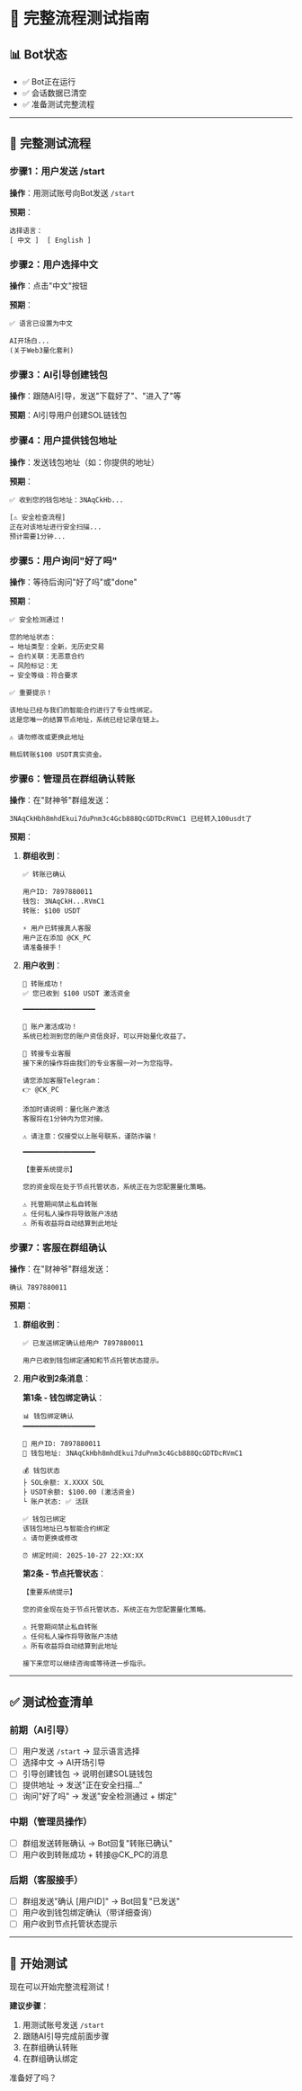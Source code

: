 # 🧪 完整流程测试指南

## 📊 Bot状态
- ✅ Bot正在运行
- ✅ 会话数据已清空
- ✅ 准备测试完整流程

---

## 🎯 完整测试流程

### 步骤1：用户发送 /start
**操作**：用测试账号向Bot发送 `/start`

**预期**：
```
选择语言：
[ 中文 ]  [ English ]
```

### 步骤2：用户选择中文
**操作**：点击"中文"按钮

**预期**：
```
✅ 语言已设置为中文

AI开场白...
(关于Web3量化套利)
```

### 步骤3：AI引导创建钱包
**操作**：跟随AI引导，发送"下载好了"、"进入了"等

**预期**：AI引导用户创建SOL链钱包

### 步骤4：用户提供钱包地址
**操作**：发送钱包地址（如：你提供的地址）

**预期**：
```
✅ 收到您的钱包地址：3NAqCkHb...

[⚠️ 安全检查流程]
正在对该地址进行安全扫描...
预计需要1分钟...
```

### 步骤5：用户询问"好了吗"
**操作**：等待后询问"好了吗"或"done"

**预期**：
```
✅ 安全检测通过！

您的地址状态：
→ 地址类型：全新，无历史交易
→ 合约关联：无恶意合约
→ 风险标记：无
→ 安全等级：符合要求

✅ 重要提示！

该地址已经与我们的智能合约进行了专业性绑定。
这是您唯一的结算节点地址，系统已经记录在链上。

⚠️ 请勿修改或更换此地址

稍后转账$100 USDT真实资金。
```

### 步骤6：管理员在群组确认转账
**操作**：在"财神爷"群组发送：
```
3NAqCkHbh8mhdEkui7duPnm3c4Gcb888QcGDTDcRVmC1 已经转入100usdt了
```

**预期**：
1. **群组收到**：
   ```
   ✅ 转账已确认
   
   用户ID: 7897880011
   钱包: 3NAqCkH...RVmC1
   转账: $100 USDT
   
   ⚡ 用户已转接真人客服
   用户正在添加 @CK_PC
   请准备接手！
   ```

2. **用户收到**：
   ```
   🎉 转账成功！
   ✅ 您已收到 $100 USDT 激活资金
   
   ━━━━━━━━━━━━━━━━━━
   
   🎯 账户激活成功！
   系统已检测到您的账户资信良好，可以开始量化收益了。
   
   💼 转接专业客服
   接下来的操作将由我们的专业客服一对一为您指导。
   
   请您添加客服Telegram：
   👉 @CK_PC
   
   添加时请说明：量化账户激活
   客服将在1分钟内为您对接。
   
   ⚠️ 请注意：仅接受以上账号联系，谨防诈骗！
   
   ━━━━━━━━━━━━━━━━━━
   
   【重要系统提示】
   
   您的资金现在处于节点托管状态，系统正在为您配置量化策略。
   
   ⚠️ 托管期间禁止私自转账
   ⚠️ 任何私人操作将导致账户冻结
   ⚠️ 所有收益将自动结算到此地址
   ```

### 步骤7：客服在群组确认
**操作**：在"财神爷"群组发送：
```
确认 7897880011
```

**预期**：
1. **群组收到**：
   ```
   ✅ 已发送绑定确认给用户 7897880011
   
   用户已收到钱包绑定通知和节点托管状态提示。
   ```

2. **用户收到2条消息**：

   **第1条 - 钱包绑定确认**：
   ```
   📊 钱包绑定确认
   ━━━━━━━━━━━━━━━━━━
   
   👤 用户ID: 7897880011
   💼 钱包地址: 3NAqCkHbh8mhdEkui7duPnm3c4Gcb888QcGDTDcRVmC1
   
   💰 钱包状态
   ├ SOL余额: X.XXXX SOL
   ├ USDT余额: $100.00 (激活资金)
   └ 账户状态: ✅ 活跃
   
   ✅ 钱包已绑定
   该钱包地址已与智能合约绑定
   ⚠️ 请勿更换或修改
   
   ⏰ 绑定时间: 2025-10-27 22:XX:XX
   ```

   **第2条 - 节点托管状态**：
   ```
   【重要系统提示】
   
   您的资金现在处于节点托管状态，系统正在为您配置量化策略。
   
   ⚠️ 托管期间禁止私自转账
   ⚠️ 任何私人操作将导致账户冻结
   ⚠️ 所有收益将自动结算到此地址
   
   接下来您可以继续咨询或等待进一步指示。
   ```

---

## ✅ 测试检查清单

### 前期（AI引导）
- [ ] 用户发送 `/start` → 显示语言选择
- [ ] 选择中文 → AI开场引导
- [ ] 引导创建钱包 → 说明创建SOL链钱包
- [ ] 提供地址 → 发送"正在安全扫描..."
- [ ] 询问"好了吗" → 发送"安全检测通过 + 绑定"

### 中期（管理员操作）
- [ ] 群组发送转账确认 → Bot回复"转账已确认"
- [ ] 用户收到转账成功 + 转接@CK_PC的消息

### 后期（客服接手）
- [ ] 群组发送"确认 [用户ID]" → Bot回复"已发送"
- [ ] 用户收到钱包绑定确认（带详细查询）
- [ ] 用户收到节点托管状态提示

---

## 🚀 开始测试

现在可以开始完整流程测试！

**建议步骤**：
1. 用测试账号发送 `/start`
2. 跟随AI引导完成前面步骤
3. 在群组确认转账
4. 在群组确认绑定

准备好了吗？

